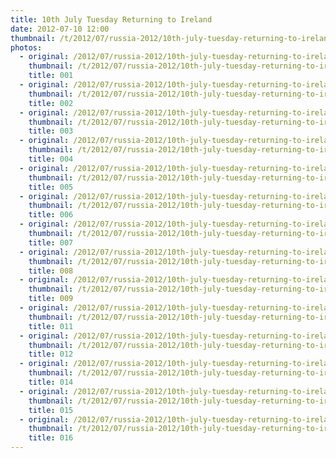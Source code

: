 ```yaml
---
title: 10th July Tuesday Returning to Ireland
date: 2012-07-10 12:00
thumbnail: /t/2012/07/russia-2012/10th-july-tuesday-returning-to-ireland/001.jpg
photos:
  - original: /2012/07/russia-2012/10th-july-tuesday-returning-to-ireland/001.jpg
    thumbnail: /t/2012/07/russia-2012/10th-july-tuesday-returning-to-ireland/001.jpg
    title: 001
  - original: /2012/07/russia-2012/10th-july-tuesday-returning-to-ireland/002.jpg
    thumbnail: /t/2012/07/russia-2012/10th-july-tuesday-returning-to-ireland/002.jpg
    title: 002
  - original: /2012/07/russia-2012/10th-july-tuesday-returning-to-ireland/003.jpg
    thumbnail: /t/2012/07/russia-2012/10th-july-tuesday-returning-to-ireland/003.jpg
    title: 003
  - original: /2012/07/russia-2012/10th-july-tuesday-returning-to-ireland/004.jpg
    thumbnail: /t/2012/07/russia-2012/10th-july-tuesday-returning-to-ireland/004.jpg
    title: 004
  - original: /2012/07/russia-2012/10th-july-tuesday-returning-to-ireland/005.jpg
    thumbnail: /t/2012/07/russia-2012/10th-july-tuesday-returning-to-ireland/005.jpg
    title: 005
  - original: /2012/07/russia-2012/10th-july-tuesday-returning-to-ireland/006.jpg
    thumbnail: /t/2012/07/russia-2012/10th-july-tuesday-returning-to-ireland/006.jpg
    title: 006
  - original: /2012/07/russia-2012/10th-july-tuesday-returning-to-ireland/007.jpg
    thumbnail: /t/2012/07/russia-2012/10th-july-tuesday-returning-to-ireland/007.jpg
    title: 007
  - original: /2012/07/russia-2012/10th-july-tuesday-returning-to-ireland/008.jpg
    thumbnail: /t/2012/07/russia-2012/10th-july-tuesday-returning-to-ireland/008.jpg
    title: 008
  - original: /2012/07/russia-2012/10th-july-tuesday-returning-to-ireland/009.jpg
    thumbnail: /t/2012/07/russia-2012/10th-july-tuesday-returning-to-ireland/009.jpg
    title: 009
  - original: /2012/07/russia-2012/10th-july-tuesday-returning-to-ireland/011.jpg
    thumbnail: /t/2012/07/russia-2012/10th-july-tuesday-returning-to-ireland/011.jpg
    title: 011
  - original: /2012/07/russia-2012/10th-july-tuesday-returning-to-ireland/012.jpg
    thumbnail: /t/2012/07/russia-2012/10th-july-tuesday-returning-to-ireland/012.jpg
    title: 012
  - original: /2012/07/russia-2012/10th-july-tuesday-returning-to-ireland/014.jpg
    thumbnail: /t/2012/07/russia-2012/10th-july-tuesday-returning-to-ireland/014.jpg
    title: 014
  - original: /2012/07/russia-2012/10th-july-tuesday-returning-to-ireland/015.jpg
    thumbnail: /t/2012/07/russia-2012/10th-july-tuesday-returning-to-ireland/015.jpg
    title: 015
  - original: /2012/07/russia-2012/10th-july-tuesday-returning-to-ireland/016.jpg
    thumbnail: /t/2012/07/russia-2012/10th-july-tuesday-returning-to-ireland/016.jpg
    title: 016
---
```

